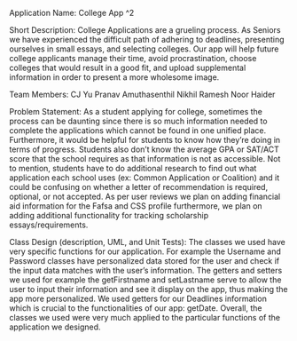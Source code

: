 Application Name:
College App ^2

Short Description:
College Applications are a grueling process. As Seniors we have experienced the difficult path of adhering to deadlines, 
presenting ourselves in small essays, and selecting colleges. Our app will help future college applicants manage their time, 
avoid procrastination, choose colleges that would result in a good fit, and upload supplemental information in order to present 
a more wholesome image.

Team Members:
CJ Yu
Pranav Amuthasenthil
Nikhil Ramesh
Noor Haider

Problem Statement:
As a student applying for college, sometimes the process can be daunting since there is so much 
information needed to complete the applications which cannot be found in one unified place. 
Furthermore, it would be helpful for students to know how they’re doing in terms of progress. 
Students also don’t know the average GPA or SAT/ACT score that the school requires as that 
information is not as accessible. Not to mention, students have to do additional research to find 
out what application each school uses (ex: Common Application or Coalition) and it could be 
confusing on whether a letter of recommendation is required, optional, or not accepted. 
As per user reviews we plan on adding financial aid information for the Fafsa and CSS 
profile furthermore, we plan on adding additional functionality for tracking scholarship essays/requirements.

Class Design (description, UML, and Unit Tests):
The classes we used have very specific functions for our application. For example the Username 
and Password classes have personalized data stored for the user and check if the input data matches with the user’s information.
The getters and setters we used for example the getFirstname and setLastname serve to allow the user to input their information and 
see it display on the app, thus making the app more personalized. We used getters for our Deadlines information which is crucial to 
the functionalities of our app: getDate. Overall, the classes we used were very much applied to the particular functions of the 
application we designed.

